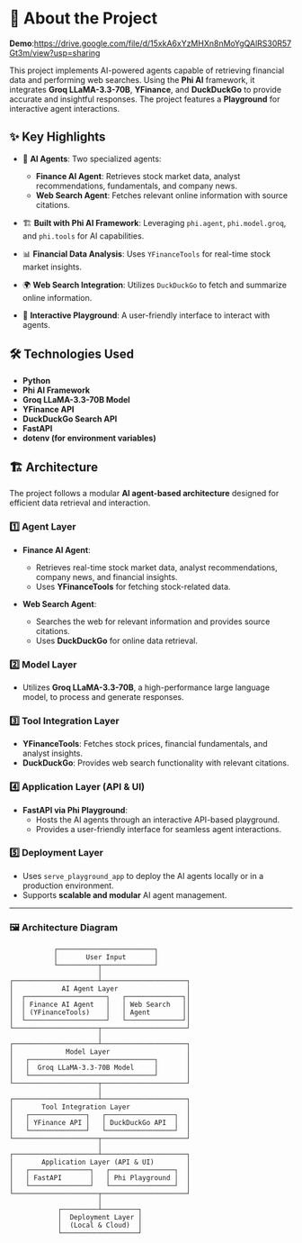# 📌 About the Project  

**Demo**:https://drive.google.com/file/d/15xkA6xYzMHXn8nMoYgQAlRS30R57Gt3m/view?usp=sharing

This project implements AI-powered agents capable of retrieving financial data and performing web searches. Using the **Phi AI** framework, it integrates **Groq LLaMA-3.3-70B**, **YFinance**, and **DuckDuckGo** to provide accurate and insightful responses. The project features a **Playground** for interactive agent interactions.  

## ✨ Key Highlights  

- 🤖 **AI Agents**: Two specialized agents:  
  - **Finance AI Agent**: Retrieves stock market data, analyst recommendations, fundamentals, and company news.  
  - **Web Search Agent**: Fetches relevant online information with source citations.  

- 🏗 **Built with Phi AI Framework**: Leveraging `phi.agent`, `phi.model.groq`, and `phi.tools` for AI capabilities.  

- 📊 **Financial Data Analysis**: Uses `YFinanceTools` for real-time stock market insights.  

- 🌍 **Web Search Integration**: Utilizes `DuckDuckGo` to fetch and summarize online information.  

- 🚀 **Interactive Playground**: A user-friendly interface to interact with agents.  

## 🛠 Technologies Used  

- **Python**  
- **Phi AI Framework**  
- **Groq LLaMA-3.3-70B Model**  
- **YFinance API**  
- **DuckDuckGo Search API**  
- **FastAPI**  
- **dotenv (for environment variables)**

## 🏗 Architecture  

The project follows a modular **AI agent-based architecture** designed for efficient data retrieval and interaction.  

### 1️⃣ **Agent Layer**  
- **Finance AI Agent**:  
  - Retrieves real-time stock market data, analyst recommendations, company news, and financial insights.  
  - Uses **YFinanceTools** for fetching stock-related data.  

- **Web Search Agent**:  
  - Searches the web for relevant information and provides source citations.  
  - Uses **DuckDuckGo** for online data retrieval.  

### 2️⃣ **Model Layer**  
- Utilizes **Groq LLaMA-3.3-70B**, a high-performance large language model, to process and generate responses.  

### 3️⃣ **Tool Integration Layer**  
- **YFinanceTools**: Fetches stock prices, financial fundamentals, and analyst insights.  
- **DuckDuckGo**: Provides web search functionality with relevant citations.  

### 4️⃣ **Application Layer (API & UI)**  
- **FastAPI via Phi Playground**:  
  - Hosts the AI agents through an interactive API-based playground.  
  - Provides a user-friendly interface for seamless agent interactions.  

### 5️⃣ **Deployment Layer**  
- Uses `serve_playground_app` to deploy the AI agents locally or in a production environment.  
- Supports **scalable and modular** AI agent management.  

---

### **🖼 Architecture Diagram**  

               ┌────────────────────────┐
               │       User Input       │
               └──────────┬─────────────┘
                          │
    ┌─────────────────────┴─────────────────────┐
    │            AI Agent Layer                 │
    │  ┌────────────────────┐   ┌──────────────┐│
    │  │ Finance AI Agent   │   │ Web Search   ││
    │  │ (YFinanceTools)    │   │ Agent        ││
    │  └────────────────────┘   └──────────────┘│
    └─────────────────────┬─────────────────────┘
                          │
    ┌─────────────────────┴─────────────────────┐
    │             Model Layer                   │
    │   ┌───────────────────────────────┐       │
    │   │  Groq LLaMA-3.3-70B Model     │       │
    │   └───────────────────────────────┘       │
    └─────────────────────┬─────────────────────┘
                          │
    ┌─────────────────────┴─────────────────────┐
    │       Tool Integration Layer              │
    │   ┌──────────────┐   ┌─────────────────┐  │
    │   │ YFinance API │   │ DuckDuckGo API  │  │
    │   └──────────────┘   └─────────────────┘  │
    └─────────────────────┬─────────────────────┘
                          │
    ┌─────────────────────┴─────────────────────┐
    │       Application Layer (API & UI)        │
    │   ┌───────────────┐   ┌────────────────┐  │
    │   │ FastAPI       │   │ Phi Playground │  │
    │   └───────────────┘   └────────────────┘  │
    └─────────────────────┬─────────────────────┘
                          │
                ┌─────────┴─────────┐
                │  Deployment Layer │
                │  (Local & Cloud)  │
                └───────────────────┘
